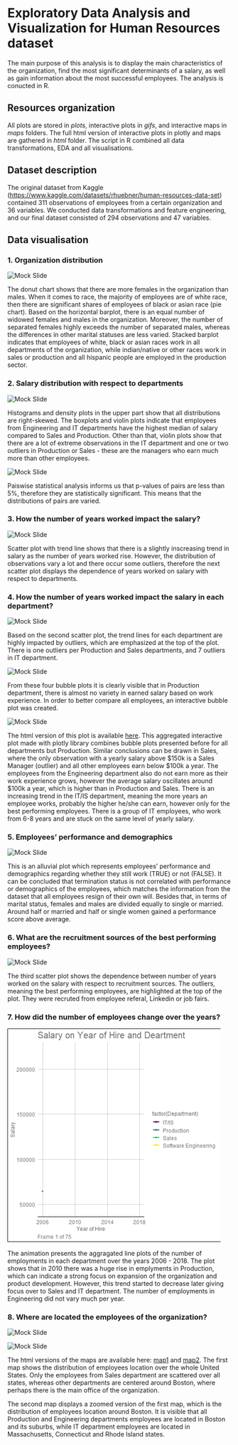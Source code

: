 # Exploratory Data Analysis and Visualization for Human Resources dataset

The main purpose of this analysis is to display the main characteristics of the organization, find the most significant determinants of a salary, as well as gain information about the most successful employees. The analysis is conucted in R.

## Resources organization

All plots are stored in *plots*, interactive plots in *gifs*, and interactive maps in *maps* folders. The full html version of interactive plots in plotly and maps are gathered in *html* folder. The script in R combined all data transformations, EDA and all visualisations.

## Dataset description

The original dataset from Kaggle (https://www.kaggle.com/datasets/rhuebner/human-resources-data-set) contained 311 observations of employees from a certain organization and 36 variables. We conducted data transformations and feature engineering, and our final dataset consisted of 294 observations and 47 variables.

## Data visualisation

### 1. Organization distribution

![Mock Slide](https://github.com/karolinaszczesna/hr-data-visualisation/blob/d6dc1f836392f66efe106892c3031747c1070434/plots/s2.png)

The donut chart shows that there are more females in the organization than males. When it comes to race, the majority of employees are of white race, then there are significant shares of employees of black or asian race (pie chart). Based on the horizontal barplot, there is an equal number of widowed females and males in the organization. Moreover, the number of separated females highly exceeds the number of separated males, whereas the differences in other marital statuses are less varied. Stacked barplot indicates that employees of white, black or asian races work in all departments of the organization, while indian/native or other races work in sales or production and all hispanic people are employed in the production sector. 

###  2. Salary distribution with respect to departments

![Mock Slide](https://github.com/karolinaszczesna/hr-data-visualisation/blob/d6dc1f836392f66efe106892c3031747c1070434/plots/s3.png)

Histograms and density plots in the upper part show that all distributions are right-skewed. The boxplots and violin plots indicate that employees from Engineering and IT departments have the highest median of salary compared to Sales and Production. Other than that, violin plots show that there are a lot of extreme observations in the IT department and one or two outliers in Production or Sales - these are the managers who earn much more than other employees.

![Mock Slide](https://github.com/karolinaszczesna/hr-data-visualisation/blob/55c5d3b70a2f3745a13043e93b6e3fcd218fc6cb/plots/s10.png)

Paiswise statistical analysis informs us that p-values of pairs are less than 5%, therefore they are statistically significant. This means that the distributions of pairs are varied.

### 3. How the number of years worked impact the salary?

![Mock Slide](https://github.com/karolinaszczesna/hr-data-visualisation/blob/55c5d3b70a2f3745a13043e93b6e3fcd218fc6cb/plots/s7.png)

Scatter plot with trend line shows that there is a slightly inscreasing trend in salary as the number of years worked rise. However, the distribution of observations vary a lot and there occur some outliers, therefore the next scatter plot displays the dependence of years worked on salary with respect to departments.

### 4. How the number of years worked impact the salary in each department?

![Mock Slide](https://github.com/karolinaszczesna/hr-data-visualisation/blob/55c5d3b70a2f3745a13043e93b6e3fcd218fc6cb/plots/s8.png)

Based on the second scatter plot, the trend lines for each department are highly impacted by outliers, which are emphasized at the top of the plot. There is one outliers per Production and Sales departments, and 7 outliers in IT department. 

![Mock Slide](https://github.com/karolinaszczesna/hr-data-visualisation/blob/55c5d3b70a2f3745a13043e93b6e3fcd218fc6cb/plots/s4.png)

From these four bubble plots it is clearly visible that in Production department, there is almost no variety in earned salary based on work experience. In order to better compare all employees, an interactive bubble plot was created.

![Mock Slide](https://github.com/karolinaszczesna/data-visualisation/blob/4a4cd3803734b07a451eb32a58166e8e22b255d4/gifs/S5.gif)

The html version of this plot is available [here](https://drive.google.com/file/d/1K0MRoyAz230QqygAWnXS6z7GeRkATTiy/view?usp=sharing). This aggregated interactive plot made with plotly library combines bubble plots presented before for all departments but Production. Similar conclusions can be drawn in Sales, where the only observation with a yearly salary above $150k is a Sales Manager (outlier) and all other employees earn below $100k a year. The employees from the Engineering department also do not earn more as their work experience grows, however the average salary oscillates around $100k a year, which is higher than in Production and Sales. There is an increasing trend in the IT/IS department, meaning the more years an employee works, probably the higher he/she can earn, however only for the best performing employees. There is a group of IT employees, who work from 6-8 years and are stuck on the same level of yearly salary.

### 5. Employees’ performance and demographics 

![Mock Slide](https://github.com/karolinaszczesna/hr-data-visualisation/blob/55c5d3b70a2f3745a13043e93b6e3fcd218fc6cb/plots/s6.png)

This is an alluvial plot which represents employees’ performance and demographics regarding whether they still work (TRUE) or not (FALSE). It can be concluded that termination status is not correlated with performance or demographics of the employees, which matches the information from the dataset that all employees resign of their own will. Besides that, in terms of marital status, females and males are divided equally to single or married. Around half or married and half or single women gained a performance score above average. 

### 6. What are the recruitment sources of the best performing employees?

![Mock Slide](https://github.com/karolinaszczesna/hr-data-visualisation/blob/55c5d3b70a2f3745a13043e93b6e3fcd218fc6cb/plots/s9.png)

The third scatter plot shows the dependence between number of years worked on the salary with respect to recruitment sources. The outliers, meaning the best performing employees, are highlighted at the top of the plot. They were recruted from employee referal, Linkedin or job fairs.

###  7. How did the number of employees change over the years?

![Mock Slide](https://github.com/karolinaszczesna/data-visualisation/blob/2177a742f15b524b6ec6856b39d7320b5e755d22/gifs/gganim_yearOfHire.gif)

The animation presents the aggragated line plots of the number of employments in each department over the years 2006 - 2018. The plot shows that in 2010 there was a huge rise in emplyments in Production, which can indicate a strong focus on expansion of the organization and product development. However, this trend started to decrease later giving focus over to Sales and IT department. The number of employments in Engineering did not vary much per year.

### 8. Where are located the employees of the organization?

![Mock Slide](https://github.com/karolinaszczesna/data-visualisation/blob/0ef4b4444abb2a73947c7d0548f61276851f241b/maps/map1.gif)

![Mock Slide](https://github.com/karolinaszczesna/data-visualisation/blob/0ef4b4444abb2a73947c7d0548f61276851f241b/maps/map2.gif)

The html versions of the maps are available here: [map1](https://drive.google.com/file/d/10mpIcW6tOYHRnq4o9kuOqGhGQMxlH5xt/view?usp=share_link) and [map2](https://drive.google.com/file/d/1znMUXbNFL1OZCx95ZNdi42MDPbC7HtxU/view?usp=sharing). The first map shows the distribution of employees location over the whole United States. Only the employees from Sales department are scattered over all states, whereas other departments are centered around Boston, where perhaps there is the main office of the organization.

The second map displays a zoomed version of the first map, which is the distribution of employees location around Boston. It is visible that all Production and Engineering departments employees are located in Boston and its suburbs, while IT department employees are located in Massachusetts, Connecticut and Rhode Island states.
